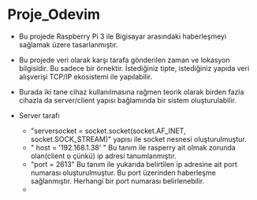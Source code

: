 # Proje_Odevim

- Bu projede Raspberry Pi 3 ile Bigisayar arasındaki haberleşmeyi sağlamak üzere tasarlanmıştır.
- Bu projede veri olarak karşı tarafa gönderilen zaman ve lokasyon bilgisidir. Bu sadece bir örnektir. İstediğiniz tipte, istediğiniz yapıda veri alışverişi TCP/IP ekosistemi ile yapılabilir.
- Burada iki tane cihaz kullanılmasına rağmen teorik olarak birden fazla cihazla da server/client yapısı bağlamında bir sistem oluşturulabilir.

- Server tarafı
  
  
  - "serversocket = socket.socket(socket.AF_INET, socket.SOCK_STREAM)" yapısı ile socket nesnesi oluşturulmuştur.
  - " host = '192.168.1.38' " Bu tanım ile rasperry ait olmak zorunda olan(client o çünkü) ip adresi tanumlanmıştır.
  - "port = 2613" Bu tanım ile yukarıda belirtilen ip adresine ait port numarası oluşturulmuştur. Bu port üzerinden haberleşme sağlanmıştır. Herhangi bir port numarası     belirlenebilir.
  - 
